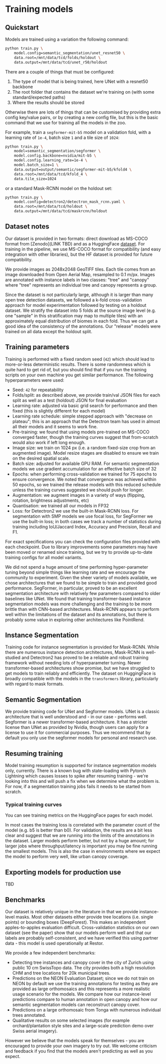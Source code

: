 # Training models

## Quickstart

Models are trained using a variation the following command:

```bash
python train.py \
    model.config=semantic_segmentation/unet_resnet50 \
    data.root=/mnt/data/tcd/folds/holdout \
    data.output=/mnt/data/tcd/unet_r50/holdout
```

There are a couple of things that must be configured:

1. The type of model that is being trained, here UNet with a resnet50 backbone
2. The root folder that contains the dataset we're training on (with some standard/expected paths)
3. Where the results should be stored

Otherwise there are lots of things that can be customised by providing extra config key/value pairs, or by creating a new config file, but this is the basic command that we use for training all the models in the zoo.

For example, train a `segformer-mit-b5` model on a validation fold, with a learning rate of `1e-4`, batch size `1` and a tile size of `1024`:

```bash
python train.py \
    model=semantic_segmentation/segformer \
    model.config.backbone=nvidia/mit-b5 \
    model.config.learning_rate=1e-4 \
    model.batch_size=1 \
    data.output=output/semantic/segformer-mit-b5/kfold4 \
    data.root=/mnt/data/tcd/kfold_4 \
    data.tile_size=1024
```

or a standard Mask-RCNN model on the holdout set:

```bash
python train.py \
    model.config=detectron2/detectron_mask_rcnn.yaml \
    data.root=/mnt/data/tcd/holdout \
    data.output=/mnt/data/tcd/maskrcnn/holdout
```

## Dataset notes

Our dataset is provided in two formats: direct download as MS-COCO format from [Zenodo](LINK TBD) and as a HuggingFace [dataset](https://huggingface.co/datasets/restor/tcd). For training in the pipeline, we use MS-COCO format for compatibility (and easy integration with other libraries), but the HF dataset is provided for future compatibility.

We provide images as 2048x2048 GeoTIFF tiles. Each tile comes from an image downloaded from Open Aerial Map, resampled to 0.1 m/px. Images are annotated with instance labels in two classes: "tree" and "canopy" where "tree" represents an individual tree and canopy represents a group.

Since the dataset is not particularly large, although it is larger than many open tree detection datasets, we followed a k-fold cross-validation approach for model experimentation followed by testing on a holdout dataset. We stratify the dataset into 5 folds at the source image level (e.g. one "sample" in this stratification may map to multiple tiles) with an approximately equal distribution of biomes in each fold. Thus we can get a good idea of the consistency of the annotations. Our "release" models were trained on all data except the holdout split.

## Training parameters

Training is performed with a fixed random seed (`42`) which should lead to more-or-less deterministic results. There is some randomness which is quite hard to get rid of, but you should find that if you run the training scripts on your own machine you get similar performance. The following hyperparameters were used:

- Seed: `42` for repeatability
- Folds/split: as described above, we provide train/val JSON files for each split as well as a test (holdout) JSON for final evaluation
- Learning rate: adjusted via basic grid search for performance and then fixed (this is slightly different for each model)
- Learning rate schedule: simple stepped approach with "decrease on plateau"; this is an approach that the Detectron team has used in almost all their models and it seems to work fine.
- Pre-training: we found that using models pre-trained on MS-COCO converged faster, though the training curves suggest that from-scratch would also work if left long enough.
- Image size: we train on 1024 px (i.e. a random fixed-size crop from an augmented image). Model resize stages are disabled to ensure we train on the desired spatial scale.
- Batch size: adjusted for available GPU RAM. For semantic segmentation models we use gradient accumulation for an effective batch size of 32
- Epochs: when performing cross-validation we trained for 75 epochs to ensure convergence. We noted that convergence was achieved within 50 epochs, so we trained the release models with this reduced schedule unless the training curves suggested we should push for longer.
- Augmentation: we augment images in a variety of ways (flipping, rotation, brightness adjustments, etc)
- Quantisation: we trained all our models in FP32
- Loss: for Detectron2 we use the built-in Mask-RCNN loss. For segmentation with SMP models we use focal loss, for SegFormer we use the built-in loss; in both cases we track a number of statistics during training including IoU/Jaccard Index, Accuracy and Precision, Recall and F1.

For exact specifications you can check the configuration files provided with each checkpoint. Due to library improvements some parameters may have been moved or renamed since training, but we try to provide up-to-date training configs for all model variants.

We did not spend a huge amount of time performing hyper-parameter tuning beyond simple things like learning rate and we encourage the community to experiment. Given the sheer variety of models available, we chose architectures that we found to be simple to train and provided good performance. SegFormer, in particular, proved to be an excellent segmentation architecture with relatively few parameters compared to older baselines like UNet. We found that training transformer-based instance segmentation models was more challenging and the training to be more brittle than with CNN-based architectures. Mask-RCNN appears to perform well within the limitations of the dataset and its annotations, but there is probably some value in exploring other architectures like PointRend.

## Instance Segmentation

Training code for instance segmentation is provided for Mask-RCNN. While there are numerous instance detection architectures, Mask-RCNN is well-studied and Detectron2 has proved to be a reliable and robust training framework without needing lots of hyperparameter turning. Newer transformer-based architectures show promise, but we have struggled to get models to train reliably and efficiently. The dataset on HuggingFace is broadly compatible with the models in the `transformers` library, particularly with regard to mask formats.

## Semantic Segmentation

We provide training code for UNet and Segformer models. UNet is a classic architecture that is well understood and - in our case - performs well. Segformer is a newer transformer-based architecture. It has a stricter license than UNet as provided by Nvidia, though users can apply for a license to use it for commercial purposes. Thus we recommend that by default you only use the segformer models for personal and research use.

## Resuming training

Model training resumption is supported for instance segmentation models only, currently. There is a known bug with state-loading with Pytorch Lightning which causes losses to spike after resuming training - we're looking into this and will push a fix when we determine what the problem is. For now, if a segmentation training jobs fails it needs to be started from scratch.

### Typical training curves

You can see training metrics on the HuggingFace pages for each model.

In most cases the training loss is correlated with the parameter count of the model (e.g. b5 is better than b0). For validation, the results are a bit less clear and suggest that we are running into the limits of the annotations in the dataset. Larger models perform better, but not by a huge amount; for larger jobs where throughput/latency is important you may be fine running the smallest models. This is also the case in environments where we expect the model to perform very well, like urban canopy coverage.

## Exporting models for production use

TBD

## Benchmarks

Our dataset is relatively unique in the literature in that we provide instance-level masks. Most other datasets either provide tree locations (i.e. single points) or bounding boxes (DeepForest). This makes an independent apples-to-apples evaluation difficult. Cross-validation statistics on our own dataset (see the paper) show that our models perform well and that our labels are probably self-consistent, and we have verified this using partner data - this model is used operationally at Restor.

We provide a few independent benchmarks:

- Detecting tree instances and canopy cover in the city of Zurich using public 10 cm SwissTopo data. The city provides both a high resolution CHM and tree locations for 20k municipal trees.
- Predictions on the NEON Evaluation Dataset; since we do not train on NEON by default we use the training annotations for testing as they are provided as large orthomosaics and this represents a more realistic usage scenario for the models. We compare how our instance-level predictions compare to human annotation in open canopy and how our semantic segmentation models can reconstruct canopy cover.
- Predictions on a large orthomosaic from Tonga with numerous individual trees annotated.
- Qualitative results on some selected images (for example orchard/plantation style sites and a large-scale prediction demo over Swiss aerial imagery).

However we believe that the models speak for themselves - you are encouraged to provide your own imagery to try out. We welcome criticism and feedback if you find that the models aren't predicting as well as you expect.
